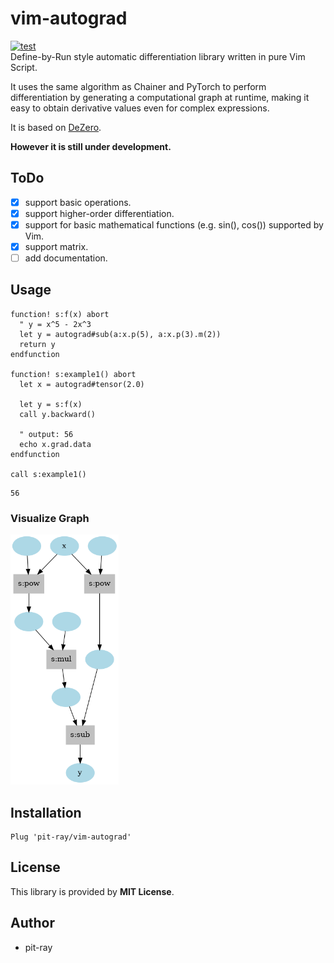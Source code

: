 # vim-autograd
[![test](https://github.com/pit-ray/vim-autograd/actions/workflows/test.yml/badge.svg?branch=main)](https://github.com/pit-ray/vim-autograd/actions/workflows/test.yml)  
Define-by-Run style automatic differentiation library written in pure Vim Script.  

It uses the same algorithm as Chainer and PyTorch to perform differentiation by generating a computational graph at runtime, making it easy to obtain derivative values even for complex expressions.

It is based on [DeZero](https://github.com/oreilly-japan/deep-learning-from-scratch-3).

**However it is still under development.**

## ToDo
- [x] support basic operations.
- [x] support higher-order differentiation.
- [x] support for basic mathematical functions (e.g. sin(), cos()) supported by Vim.
- [x] support matrix.
- [ ] add documentation.

## Usage

```vim
function! s:f(x) abort
  " y = x^5 - 2x^3
  let y = autograd#sub(a:x.p(5), a:x.p(3).m(2))
  return y
endfunction

function! s:example1() abort
  let x = autograd#tensor(2.0)

  let y = s:f(x)
  call y.backward()

  " output: 56
  echo x.grad.data
endfunction

call s:example1()
```

```
56
```

### Visualize Graph
<img src="examples/images/example1.png" height=400 />

## Installation
```vim
Plug 'pit-ray/vim-autograd'
```

## License
This library is provided by **MIT License**.

## Author
- pit-ray
